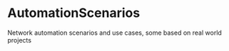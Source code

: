 # AutomationScenarios
Network automation scenarios and use cases, some based on real world projects
